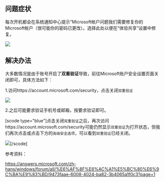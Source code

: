 ## 问题症状

每次开机都会在系统通知中心提示“Microsoft帐户问题我们需要修复你的Microsoft帐户（很可能你的密码已更改）。选择此处以便在“体验共享”设置中修复。

![](https://cdn.jsdelivr.net/gh/youzhiran/ImgData@master/2021.1/552/1.png)



## 解决办法

大多数情况是由于账号开启了**双重验证**导致，前往Microsoft账户安全设置页面关闭即可，具体方法如下：



1.访问https://account.microsoft.com/security，点击关闭`双重验证`

![](https://cdn.jsdelivr.net/gh/youzhiran/ImgData@master/2021.1/552/image-20210321140321191.png)



2.之后可能要求验证手机号或邮箱，按要求验证即可。

[scode type="blue"]点击关闭`双重验证`之后，再次访问https://account.microsoft.com/security可能仍然显示`双重验证`为打开状态，但我们再次点击或点击下方的`高级安全选项`，可以看到`双重验证`已经关闭。

![](https://cdn.jsdelivr.net/gh/youzhiran/ImgData@master/2021.1/552/image-20210321141224447.png)[/scode]



参考资料：

https://answers.microsoft.com/zh-hans/windows/forum/all/%E6%AF%8F%E6%AC%A1%E5%BC%80%E6%9C%BA%E9%83%BD/9473faae-6008-4024-ba82-3b4065a1f0c3?page=1
